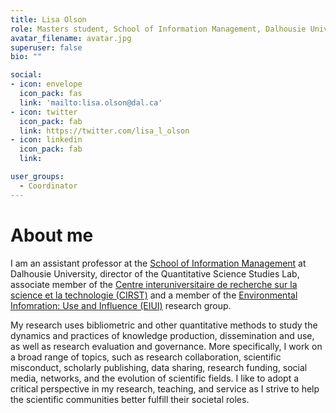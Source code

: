 ```yaml
---
title: Lisa Olson
role: Masters student, School of Information Management, Dalhousie University
avatar_filename: avatar.jpg
superuser: false
bio: ""

social:
- icon: envelope
  icon_pack: fas
  link: 'mailto:lisa.olson@dal.ca'
- icon: twitter
  icon_pack: fab
  link: https://twitter.com/lisa_l_olson
- icon: linkedin
  icon_pack: fab
  link: 

user_groups:
  - Coordinator
---
```


# About me
I am an assistant professor at the [School of Information Management](https://www.dal.ca/faculty/management/school-of-information-management.html) 
at Dalhousie University, director of the Quantitative Science Studies Lab, 
associate member of the [Centre interuniversitaire de recherche sur la science et la technologie (CIRST)](https://www.cirst.uqam.ca/en/)
and a member of the [Environmental Infomration: Use and Influence (EIUI)](https://eiui.ca) research group.

My research uses bibliometric and other quantitative methods to study the dynamics and practices of knowledge production, dissemination and use, as well as research evaluation and governance. More specifically, I work on a broad range of topics, such as research collaboration, scientific misconduct, scholarly publishing, data sharing, research funding, social media, networks, and the evolution of scientific fields. I like to adopt a critical perspective in my research, teaching, and service as I strive to help the scientific communities better fulfill their societal roles.